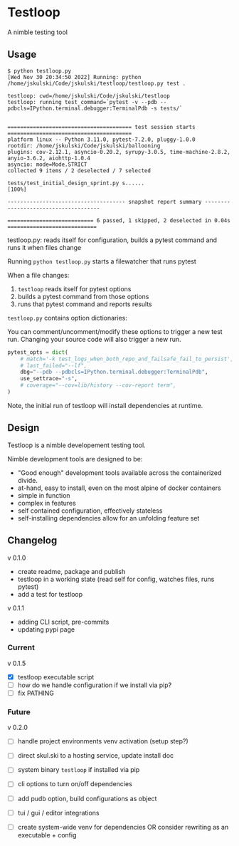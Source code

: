 # Testloop

A nimble testing tool

## Usage


```shell
$ python testloop.py
[Wed Nov 30 20:34:50 2022] Running: python /home/jskulski/Code/jskulski/testloop/testloop.py test .

testloop: cwd=/home/jskulski/Code/jskulski/testloop
testloop: running test_command=`pytest -v --pdb --pdbcls=IPython.terminal.debugger:TerminalPdb -s tests/`


======================================= test session starts =======================================
platform linux -- Python 3.11.0, pytest-7.2.0, pluggy-1.0.0
rootdir: /home/jskulski/Code/jskulski/ballooning
plugins: cov-2.12.1, asyncio-0.20.2, syrupy-3.0.5, time-machine-2.8.2, anyio-3.6.2, aiohttp-1.0.4
asyncio: mode=Mode.STRICT
collected 9 items / 2 deselected / 7 selected

tests/test_initial_design_sprint.py s......                                                 [100%]

------------------------------------- snapshot report summary -------------------------------------

=========================== 6 passed, 1 skipped, 2 deselected in 0.04s ============================

```

testloop.py: reads itself for configuration, builds a pytest command
  and runs it when files change

Running `python testloop.py` starts a filewatcher that runs pytest

When a file changes:
1. `testloop` reads itself for pytest options
1. builds a pytest command from those options
1. runs that pytest command and reports results

`testloop.py` contains option dictionaries:

You can comment/uncomment/modify these options to trigger a new test run. Changing your source code will also trigger a new run.

```python
pytest_opts = dict(
    # match='-k test_logs_when_both_repo_and_failsafe_fail_to_persist',
    # last_failed="--lf",
    dbg="--pdb --pdbcls=IPython.terminal.debugger:TerminalPdb",
    use_settrace="-s",
    # coverage="--cov=lib/history --cov-report term",
)
```

Note, the initial run of testloop will install dependencies at runtime.


## Design

Testloop is a nimble developement testing tool.

Nimble development tools are designed to be:


- "Good enough" development tools available across the containerized divide.
- at-hand, easy to install, even on the most alpine of docker containers
- simple in function
- complex in features
- self contained configuration, effectively stateless
- self-installing dependencies allow for an unfolding feature set


## Changelog

v 0.1.0

- create readme, package and publish
- testloop in a working state (read self for config, watches files, runs pytest)
- add a test for testloop

v 0.1.1

- adding CLI script, pre-commits
- updating pypi page

### Current


v 0.1.5
- [x] testloop executable script
- [ ] how do we handle configuration if we install via pip?
- [ ] fix PATHING

### Future

v 0.2.0

- [ ] handle project environments venv activation (setup step?)
- [ ] direct skul.ski to a hosting service, update install doc
- [ ] system binary `testloop` if installed via pip
- [ ] cli options to turn on/off dependencies
- [ ] add pudb option, build configurations as object


- [ ] tui / gui / editor integrations
- [ ] create system-wide venv for dependencies OR consider rewriting as an executable + config
